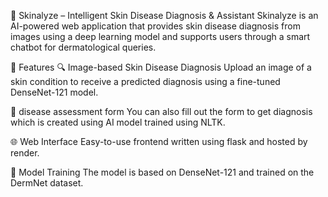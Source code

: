 🧠 Skinalyze – Intelligent Skin Disease Diagnosis & Assistant
Skinalyze is an AI-powered web application that provides skin disease diagnosis from images using a deep learning model and supports users through a smart chatbot for dermatological queries.

📌 Features
🔍 Image-based Skin Disease Diagnosis
Upload an image of a skin condition to receive a predicted diagnosis using a fine-tuned DenseNet-121 model.

💬 disease assessment form
You can also fill out the form to get diagnosis which is created using AI model trained using NLTK.

🌐 Web Interface
Easy-to-use frontend written using flask and hosted by render.

🧠 Model Training
The model is based on DenseNet-121 and trained on the DermNet dataset.
